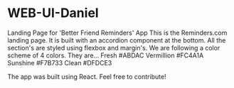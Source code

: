 # WEB-UI-Daniel
Landing Page for 'Better Friend Reminders' App
This is the Reminders.com landing page. It is built with an accordion component at the bottom.
All the section's are styled using flexbox and margin's. 
We are following a color scheme of 4 colors. They are...
Fresh #ABDAC
Vermillion #FC4A1A
Sunshine #F7B733
Clean #DFDCE3

The app was built using React. Feel free to contribute!